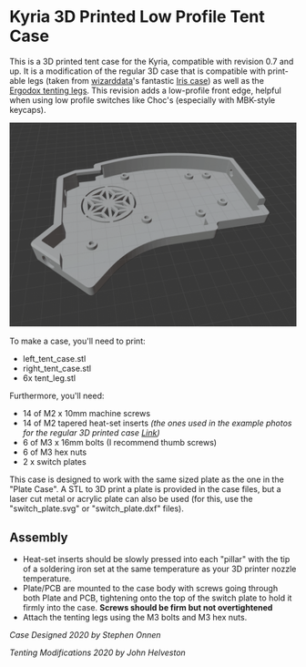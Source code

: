 
Kyria 3D Printed Low Profile Tent Case
========================

This is a 3D printed tent case for the Kyria, compatible with revision 0.7 and up. It is a modification of the regular 3D case that is compatible with print-able legs (taken from [wizarddata](https://github.com/wizarddata)'s fantastic [Iris case](https://github.com/wizarddata/Iris-Case/tree/master/High%20Profile)) as well as the [Ergodox tenting legs](https://ergodox-ez.com/products/tilt-tent-kit). This revision adds a low-profile front edge, helpful when using low profile switches like Choc's (especially with MBK-style keycaps).

![Kyria 3D Low Profile Printed Tent Case](./images/kyria_low_profile_tent_case.png)

To make a case, you'll need to print:

- left_tent_case.stl
- right_tent_case.stl
- 6x tent_leg.stl

Furthermore, you'll need:

- 14 of M2 x 10mm machine screws
- 14 of M2 tapered heat-set inserts *(the ones used in the example photos for the regular 3D printed case [Link](https://www.mcmaster.com/94180A312))*
- 6 of M3 x 16mm bolts (I recommend thumb screws)
- 6 of M3 hex nuts
- 2 x switch plates

This case is designed to work with the same sized plate as the one in the "Plate Case". A STL to 3D print a plate is provided in the case files, but a laser cut metal or acrylic plate can also be used (for this, use the "switch_plate.svg" or "switch_plate.dxf" files).

## Assembly

- Heat-set inserts should be slowly pressed into each "pillar" with the tip of a soldering iron set at the same temperature as your 3D printer nozzle temperature.
- Plate/PCB are mounted to the case body with screws going through both Plate and PCB, tightening onto the top of the switch plate to hold it firmly into the case. **Screws should be firm but not overtightened**
- Attach the tenting legs using the M3 bolts and M3 hex nuts.

*Case Designed 2020 by Stephen Onnen*

*Tenting Modifications 2020 by John Helveston*
